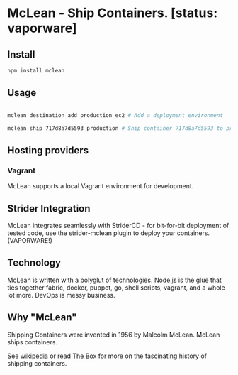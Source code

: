 # McLean - Ship Containers. [status: vaporware]


## Install

```sh
npm install mclean
```


## Usage

```sh

mclean destination add production ec2 # Add a deployment environment

mclean ship 717d8a7d5593 production # Ship container 717d8a7d5593 to production
```


## Hosting providers

### Vagrant
McLean supports a local Vagrant environment for development.




## Strider Integration

McLean integrates seamlessly with StriderCD - for bit-for-bit deployment of tested code, use the strider-mclean plugin to deploy your containers. (VAPORWARE!)



## Technology

McLean is written with a polyglut of technologies. Node.js is the glue that ties together fabric, docker, puppet, go, shell scripts, vagrant, and a whole lot more. DevOps is messy business.


## Why "McLean"

Shipping Containers were invented in 1956 by Malcolm McLean. McLean ships containers.

See [wikipedia](http://en.wikipedia.org/wiki/Malcom_McLean) or read [The Box](http://www.amazon.com/gp/product/0691136408/ref=as_li_ss_tl?ie=UTF8&camp=1789&creative=390957&creativeASIN=0691136408&linkCode=as2&tag=peterbradenco-20) for more on the fascinating history of shipping containers.
